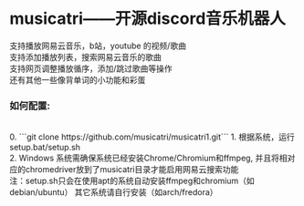 <h1>musicatri——开源discord音乐机器人</h1>
支持播放网易云音乐，b站，youtube 的视频/歌曲<br>
支持添加播放列表，搜索网易云音乐的歌曲<br>
支持网页调整播放循序，添加/跳过歌曲等操作<br>
还有其他一些像背单词的小功能和彩蛋<br>
<h3>如何配置:</h3><br>
0. ```git clone https://github.com/musicatri/musicatri1.git```
1. 根据系统，运行setup.bat/setup.sh<br>
2. Windows 系统需确保系统已经安装Chrome/Chromium和ffmpeg, 并且将相对应的chromedriver放到了musicatri目录才能启用网易云搜索功能<br>
注：setup.sh只会在使用apt的系统自动安装ffmpeg和chromium（如debian/ubuntu） 其它系统请自行安装（如arch/fredora）<br>
